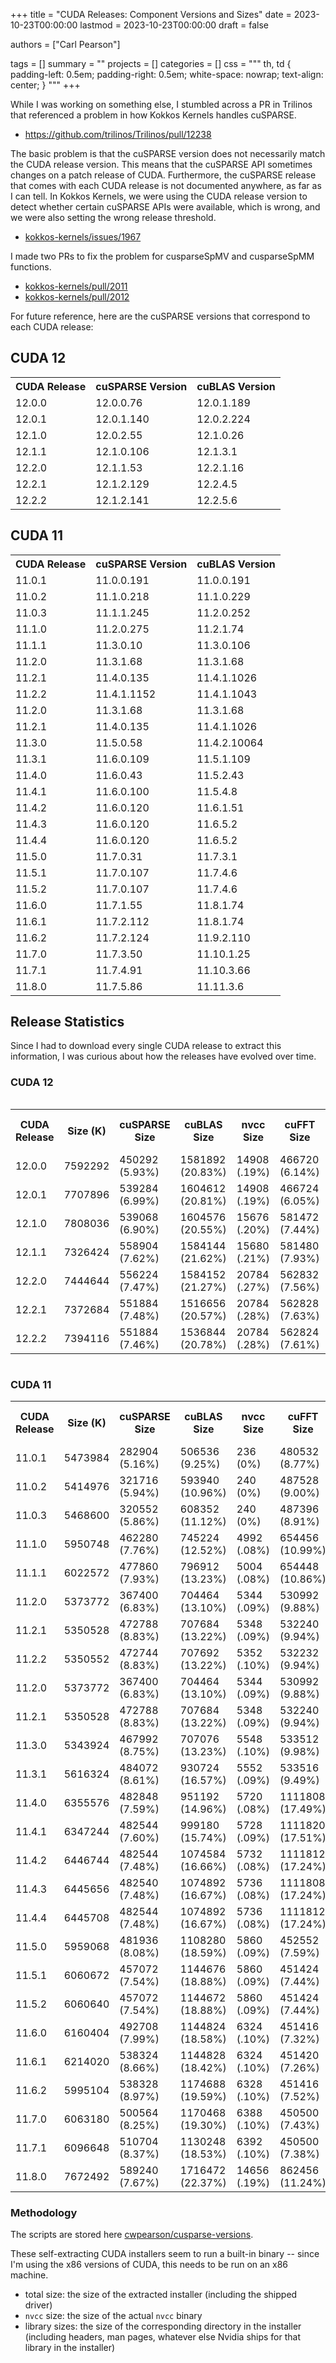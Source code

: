 +++
title = "CUDA Releases: Component Versions and Sizes"
date = 2023-10-23T00:00:00
lastmod = 2023-10-23T00:00:00
draft = false

authors = ["Carl Pearson"]

tags = []
summary = ""
projects = []
categories = []
css = """
th, td {
  padding-left: 0.5em;
  padding-right: 0.5em;
  white-space: nowrap;
  text-align: center;
}
"""
+++

While I was working on something else, I stumbled across a PR in Trilinos that referenced a problem in how Kokkos Kernels handles cuSPARSE.

* https://github.com/trilinos/Trilinos/pull/12238

The basic problem is that the cuSPARSE version does not necessarily match the CUDA release version.
This means that the cuSPARSE API sometimes changes on a patch release of CUDA.
Furthermore, the cuSPARSE release that comes with each CUDA release is not documented anywhere, as far as I can tell.
In Kokkos Kernels, we were using the CUDA release version to detect whether certain cuSPARSE APIs were available, which is wrong, and we were also setting the wrong release threshold.

* [kokkos-kernels/issues/1967](https://github.com/kokkos/kokkos-kernels/issues/1967)

I made two PRs to fix the problem for cusparseSpMV and cusparseSpMM functions.

* [kokkos-kernels/pull/2011](https://github.com/kokkos/kokkos-kernels/pull/2011)
* [kokkos-kernels/pull/2012](https://github.com/kokkos/kokkos-kernels/pull/2012)

For future reference, here are the cuSPARSE versions that correspond to each CUDA release:

## CUDA 12
<table>
<tr><th> CUDA Release </th><th> cuSPARSE Version </th><th> cuBLAS Version </th></tr>
<tr><td> 12.0.0 </td><td> 12.0.0.76 </td><td> 12.0.1.189 </td></tr>
<tr><td> 12.0.1 </td><td> 12.0.1.140 </td><td> 12.0.2.224 </td></tr>
<tr><td> 12.1.0 </td><td> 12.0.2.55 </td><td> 12.1.0.26 </td></tr>
<tr><td> 12.1.1 </td><td> 12.1.0.106 </td><td> 12.1.3.1 </td></tr>
<tr><td> 12.2.0 </td><td> 12.1.1.53 </td><td> 12.2.1.16 </td></tr>
<tr><td> 12.2.1 </td><td> 12.1.2.129 </td><td> 12.2.4.5 </td></tr>
<tr><td> 12.2.2 </td><td> 12.1.2.141 </td><td> 12.2.5.6 </td></tr>
</table>

## CUDA 11

<table>
<tr><th> CUDA Release </th><th> cuSPARSE Version </th><th> cuBLAS Version </th></tr>
<tr><td> 11.0.1 </td><td> 11.0.0.191 </td><td> 11.0.0.191 </td></tr>
<tr><td> 11.0.2 </td><td> 11.1.0.218 </td><td> 11.1.0.229 </td></tr>
<tr><td> 11.0.3 </td><td> 11.1.1.245 </td><td> 11.2.0.252 </td></tr>
<tr><td> 11.1.0 </td><td> 11.2.0.275 </td><td> 11.2.1.74 </td></tr>
<tr><td> 11.1.1 </td><td> 11.3.0.10 </td><td> 11.3.0.106 </td></tr>
<tr><td> 11.2.0 </td><td> 11.3.1.68 </td><td> 11.3.1.68 </td></tr>
<tr><td> 11.2.1 </td><td> 11.4.0.135 </td><td> 11.4.1.1026 </td></tr>
<tr><td> 11.2.2 </td><td> 11.4.1.1152 </td><td> 11.4.1.1043 </td></tr>
<tr><td> 11.2.0 </td><td> 11.3.1.68 </td><td> 11.3.1.68 </td></tr>
<tr><td> 11.2.1 </td><td> 11.4.0.135 </td><td> 11.4.1.1026 </td></tr>
<tr><td> 11.3.0 </td><td> 11.5.0.58 </td><td> 11.4.2.10064 </td></tr>
<tr><td> 11.3.1 </td><td> 11.6.0.109 </td><td> 11.5.1.109 </td></tr>
<tr><td> 11.4.0 </td><td> 11.6.0.43 </td><td> 11.5.2.43 </td></tr>
<tr><td> 11.4.1 </td><td> 11.6.0.100 </td><td> 11.5.4.8 </td></tr>
<tr><td> 11.4.2 </td><td> 11.6.0.120 </td><td> 11.6.1.51 </td></tr>
<tr><td> 11.4.3 </td><td> 11.6.0.120 </td><td> 11.6.5.2 </td></tr>
<tr><td> 11.4.4 </td><td> 11.6.0.120 </td><td> 11.6.5.2 </td></tr>
<tr><td> 11.5.0 </td><td> 11.7.0.31 </td><td> 11.7.3.1 </td></tr>
<tr><td> 11.5.1 </td><td> 11.7.0.107 </td><td> 11.7.4.6 </td></tr>
<tr><td> 11.5.2 </td><td> 11.7.0.107 </td><td> 11.7.4.6 </td></tr>
<tr><td> 11.6.0 </td><td> 11.7.1.55 </td><td> 11.8.1.74 </td></tr>
<tr><td> 11.6.1 </td><td> 11.7.2.112 </td><td> 11.8.1.74 </td></tr>
<tr><td> 11.6.2 </td><td> 11.7.2.124 </td><td> 11.9.2.110 </td></tr>
<tr><td> 11.7.0 </td><td> 11.7.3.50 </td><td> 11.10.1.25 </td></tr>
<tr><td> 11.7.1 </td><td> 11.7.4.91 </td><td> 11.10.3.66 </td></tr>
<tr><td> 11.8.0 </td><td> 11.7.5.86 </td><td> 11.11.3.6 </td></tr>
</table>

## Release Statistics

Since I had to download every single CUDA release to extract this information, I was curious about how the releases have evolved over time.

### CUDA 12

<div style="overflow-x: scroll;">
<table>
<tr><th> CUDA Release </th><th> Size (K) </th><th> cuSPARSE Size</th><th> cuBLAS Size</th><th> nvcc Size</th><th> cuFFT Size</th><th> cuRAND Size</th><th> cuSOLVER Size</th><th> npp Size</th><th> Nsight Compute</th><th> Nsight Systems</th><th> cuPTI Size</th><th> CUDA GDB Size</th><th> cudart Size</th><th> nvrtc Size </th></tr>
<tr><td> 12.0.0 </td><td> 7592292 </td><td> 450292 (5.93&#37) </td><td> 1581892 (20.83&#37) </td><td> 14908 (.19&#37) </td><td> 466720 (6.14&#37) </td><td> 191028 (2.51&#37) </td><td> 819448 (10.79&#37) </td><td> 485744 (6.39&#37) </td><td> 1407224 (18.53&#37) </td><td> 706692 (9.30&#37) </td><td> 107396 (1.41&#37) </td><td> 79376 (1.04&#37) </td><td> 6972 (.09&#37) </td><td> 140208 (1.84&#37) </td></tr>
<tr><td> 12.0.1 </td><td> 7707896 </td><td> 539284 (6.99&#37) </td><td> 1604612 (20.81&#37) </td><td> 14908 (.19&#37) </td><td> 466724 (6.05&#37) </td><td> 191052 (2.47&#37) </td><td> 819588 (10.63&#37) </td><td> 485944 (6.30&#37) </td><td> 1408376 (18.27&#37) </td><td> 706692 (9.16&#37) </td><td> 107428 (1.39&#37) </td><td> 79408 (1.03&#37) </td><td> 6972 (.09&#37) </td><td> 140252 (1.81&#37) </td></tr>
<tr><td> 12.1.0 </td><td> 7808036 </td><td> 539068 (6.90&#37) </td><td> 1604576 (20.55&#37) </td><td> 15676 (.20&#37) </td><td> 581472 (7.44&#37) </td><td> 191048 (2.44&#37) </td><td> 819520 (10.49&#37) </td><td> 485972 (6.22&#37) </td><td> 1430580 (18.32&#37) </td><td> 727972 (9.32&#37) </td><td> 110340 (1.41&#37) </td><td> 79384 (1.01&#37) </td><td> 7064 (.09&#37) </td><td> 141692 (1.81&#37) </td></tr>
<tr><td> 12.1.1 </td><td> 7326424 </td><td> 558904 (7.62&#37) </td><td> 1584144 (21.62&#37) </td><td> 15680 (.21&#37) </td><td> 581480 (7.93&#37) </td><td> 191048 (2.60&#37) </td><td> 336516 (4.59&#37) </td><td> 485976 (6.63&#37) </td><td> 1431064 (19.53&#37) </td><td> 727972 (9.93&#37) </td><td> 110348 (1.50&#37) </td><td> 79404 (1.08&#37) </td><td> 7064 (.09&#37) </td><td> 141700 (1.93&#37) </td></tr>
<tr><td> 12.2.0 </td><td> 7444644 </td><td> 556224 (7.47&#37) </td><td> 1584152 (21.27&#37) </td><td> 20784 (.27&#37) </td><td> 562832 (7.56&#37) </td><td> 191380 (2.57&#37) </td><td> 341376 (4.58&#37) </td><td> 482748 (6.48&#37) </td><td> 1502956 (20.18&#37) </td><td> 766116 (10.29&#37) </td><td> 110728 (1.48&#37) </td><td> 79376 (1.06&#37) </td><td> 7284 (.09&#37) </td><td> 135000 (1.81&#37) </td></tr>
<tr><td> 12.2.1 </td><td> 7372684 </td><td> 551884 (7.48&#37) </td><td> 1516656 (20.57&#37) </td><td> 20784 (.28&#37) </td><td> 562828 (7.63&#37) </td><td> 191380 (2.59&#37) </td><td> 342940 (4.65&#37) </td><td> 489096 (6.63&#37) </td><td> 1503044 (20.38&#37) </td><td> 766120 (10.39&#37) </td><td> 110968 (1.50&#37) </td><td> 79376 (1.07&#37) </td><td> 7456 (.10&#37) </td><td> 134136 (1.81&#37) </td></tr>
<tr><td> 12.2.2 </td><td> 7394116 </td><td> 551884 (7.46&#37) </td><td> 1536844 (20.78&#37) </td><td> 20784 (.28&#37) </td><td> 562824 (7.61&#37) </td><td> 191372 (2.58&#37) </td><td> 342780 (4.63&#37) </td><td> 489108 (6.61&#37) </td><td> 1503092 (20.32&#37) </td><td> 766144 (10.36&#37) </td><td> 111000 (1.50&#37) </td><td> 79356 (1.07&#37) </td><td> 7456 (.10&#37) </td><td> 134216 (1.81&#37) </td></tr>
</table>
</div>

### CUDA 11

<table>
<tr><th> CUDA Release </th><th> Size (K) </th><th> cuSPARSE Size</th><th> cuBLAS Size</th><th> nvcc Size</th><th> cuFFT Size</th><th> cuRAND Size</th><th> cuSOLVER Size</th><th> npp Size</th><th> Nsight Compute</th><th> Nsight Systems</th><th> cuPTI Size</th><th> CUDA GDB Size</th><th> cudart Size</th><th> nvrtc Size </th></tr>
<tr><td> 11.0.1 </td><td> 5473984 </td><td> 282904 (5.16&#37) </td><td> 506536 (9.25&#37) </td><td> 236 (0&#37) </td><td> 480532 (8.77&#37) </td><td> 140688 (2.57&#37) </td><td> 913816 (16.69&#37) </td><td> 296768 (5.42&#37) </td><td> 688368 (12.57&#37) </td><td> 876460 (16.01&#37) </td><td> 61680 (1.12&#37) </td><td> 52144 (.95&#37) </td><td> 19716 (.36&#37) </td><td> 27140 (.49&#37) </td></tr>
<tr><td> 11.0.2 </td><td> 5414976 </td><td> 321716 (5.94&#37) </td><td> 593940 (10.96&#37) </td><td> 240 (0&#37) </td><td> 487528 (9.00&#37) </td><td> 140688 (2.59&#37) </td><td> 982344 (18.14&#37) </td><td> 299232 (5.52&#37) </td><td> 689688 (12.73&#37) </td><td> 606528 (11.20&#37) </td><td> 62468 (1.15&#37) </td><td> 52380 (.96&#37) </td><td> 19744 (.36&#37) </td><td> 27148 (.50&#37) </td></tr>
<tr><td> 11.0.3 </td><td> 5468600 </td><td> 320552 (5.86&#37) </td><td> 608352 (11.12&#37) </td><td> 240 (0&#37) </td><td> 487396 (8.91&#37) </td><td> 140696 (2.57&#37) </td><td> 1021264 (18.67&#37) </td><td> 299124 (5.46&#37) </td><td> 689836 (12.61&#37) </td><td> 606520 (11.09&#37) </td><td> 62520 (1.14&#37) </td><td> 52368 (.95&#37) </td><td> 19744 (.36&#37) </td><td> 27148 (.49&#37) </td></tr>
<tr><td> 11.1.0 </td><td> 5950748 </td><td> 462280 (7.76&#37) </td><td> 745224 (12.52&#37) </td><td> 4992 (.08&#37) </td><td> 654456 (10.99&#37) </td><td> 148380 (2.49&#37) </td><td> 1273416 (21.39&#37) </td><td> 400244 (6.72&#37) </td><td> 645872 (10.85&#37) </td><td> 610260 (10.25&#37) </td><td> 65584 (1.10&#37) </td><td> 49072 (.82&#37) </td><td> 20276 (.34&#37) </td><td> 37388 (.62&#37) </td></tr>
<tr><td> 11.1.1 </td><td> 6022572 </td><td> 477860 (7.93&#37) </td><td> 796912 (13.23&#37) </td><td> 5004 (.08&#37) </td><td> 654448 (10.86&#37) </td><td> 148372 (2.46&#37) </td><td> 1276128 (21.18&#37) </td><td> 400200 (6.64&#37) </td><td> 646288 (10.73&#37) </td><td> 610244 (10.13&#37) </td><td> 65712 (1.09&#37) </td><td> 49108 (.81&#37) </td><td> 20276 (.33&#37) </td><td> 37400 (.62&#37) </td></tr>
<tr><td> 11.2.0 </td><td> 5373772 </td><td> 367400 (6.83&#37) </td><td> 704464 (13.10&#37) </td><td> 5344 (.09&#37) </td><td> 530992 (9.88&#37) </td><td> 148632 (2.76&#37) </td><td> 956780 (17.80&#37) </td><td> 339212 (6.31&#37) </td><td> 657048 (12.22&#37) </td><td> 603380 (11.22&#37) </td><td> 71228 (1.32&#37) </td><td> 49104 (.91&#37) </td><td> 20092 (.37&#37) </td><td> 86976 (1.61&#37) </td></tr>
<tr><td> 11.2.1 </td><td> 5350528 </td><td> 472788 (8.83&#37) </td><td> 707684 (13.22&#37) </td><td> 5348 (.09&#37) </td><td> 532240 (9.94&#37) </td><td> 164396 (3.07&#37) </td><td> 789948 (14.76&#37) </td><td> 351252 (6.56&#37) </td><td> 656588 (12.27&#37) </td><td> 603380 (11.27&#37) </td><td> 71380 (1.33&#37) </td><td> 49092 (.91&#37) </td><td> 20096 (.37&#37) </td><td> 86988 (1.62&#37) </td></tr>
<tr><td> 11.2.2 </td><td> 5350552 </td><td> 472744 (8.83&#37) </td><td> 707692 (13.22&#37) </td><td> 5352 (.10&#37) </td><td> 532232 (9.94&#37) </td><td> 164396 (3.07&#37) </td><td> 789924 (14.76&#37) </td><td> 351252 (6.56&#37) </td><td> 656604 (12.27&#37) </td><td> 603380 (11.27&#37) </td><td> 71412 (1.33&#37) </td><td> 49104 (.91&#37) </td><td> 20092 (.37&#37) </td><td> 86996 (1.62&#37) </td></tr>
<tr><td> 11.2.0 </td><td> 5373772 </td><td> 367400 (6.83&#37) </td><td> 704464 (13.10&#37) </td><td> 5344 (.09&#37) </td><td> 530992 (9.88&#37) </td><td> 148632 (2.76&#37) </td><td> 956780 (17.80&#37) </td><td> 339212 (6.31&#37) </td><td> 657048 (12.22&#37) </td><td> 603380 (11.22&#37) </td><td> 71228 (1.32&#37) </td><td> 49104 (.91&#37) </td><td> 20092 (.37&#37) </td><td> 86976 (1.61&#37) </td></tr>
<tr><td> 11.2.1 </td><td> 5350528 </td><td> 472788 (8.83&#37) </td><td> 707684 (13.22&#37) </td><td> 5348 (.09&#37) </td><td> 532240 (9.94&#37) </td><td> 164396 (3.07&#37) </td><td> 789948 (14.76&#37) </td><td> 351252 (6.56&#37) </td><td> 656588 (12.27&#37) </td><td> 603380 (11.27&#37) </td><td> 71380 (1.33&#37) </td><td> 49092 (.91&#37) </td><td> 20096 (.37&#37) </td><td> 86988 (1.62&#37) </td></tr>
<tr><td> 11.3.0 </td><td> 5343924 </td><td> 467992 (8.75&#37) </td><td> 707076 (13.23&#37) </td><td> 5548 (.10&#37) </td><td> 533512 (9.98&#37) </td><td> 164600 (3.08&#37) </td><td> 614128 (11.49&#37) </td><td> 361148 (6.75&#37) </td><td> 666900 (12.47&#37) </td><td> 663088 (12.40&#37) </td><td> 74220 (1.38&#37) </td><td> 49040 (.91&#37) </td><td> 6116 (.11&#37) </td><td> 88832 (1.66&#37) </td></tr>
<tr><td> 11.3.1 </td><td> 5616324 </td><td> 484072 (8.61&#37) </td><td> 930724 (16.57&#37) </td><td> 5552 (.09&#37) </td><td> 533516 (9.49&#37) </td><td> 164608 (2.93&#37) </td><td> 641976 (11.43&#37) </td><td> 361152 (6.43&#37) </td><td> 667192 (11.87&#37) </td><td> 663084 (11.80&#37) </td><td> 78440 (1.39&#37) </td><td> 49048 (.87&#37) </td><td> 6116 (.10&#37) </td><td> 88852 (1.58&#37) </td></tr>
<tr><td> 11.4.0 </td><td> 6355576 </td><td> 482848 (7.59&#37) </td><td> 951192 (14.96&#37) </td><td> 5720 (.08&#37) </td><td> 1111808 (17.49&#37) </td><td> 164744 (2.59&#37) </td><td> 663456 (10.43&#37) </td><td> 371800 (5.84&#37) </td><td> 700748 (11.02&#37) </td><td> 692204 (10.89&#37) </td><td> 83444 (1.31&#37) </td><td> 76672 (1.20&#37) </td><td> 6268 (.09&#37) </td><td> 89788 (1.41&#37) </td></tr>
<tr><td> 11.4.1 </td><td> 6347244 </td><td> 482544 (7.60&#37) </td><td> 999180 (15.74&#37) </td><td> 5728 (.09&#37) </td><td> 1111820 (17.51&#37) </td><td> 164748 (2.59&#37) </td><td> 669904 (10.55&#37) </td><td> 383696 (6.04&#37) </td><td> 700788 (11.04&#37) </td><td> 692200 (10.90&#37) </td><td> 83444 (1.31&#37) </td><td> 76716 (1.20&#37) </td><td> 6272 (.09&#37) </td><td> 50436 (.79&#37) </td></tr>
<tr><td> 11.4.2 </td><td> 6446744 </td><td> 482544 (7.48&#37) </td><td> 1074584 (16.66&#37) </td><td> 5732 (.08&#37) </td><td> 1111812 (17.24&#37) </td><td> 164744 (2.55&#37) </td><td> 669904 (10.39&#37) </td><td> 375700 (5.82&#37) </td><td> 701776 (10.88&#37) </td><td> 723104 (11.21&#37) </td><td> 83444 (1.29&#37) </td><td> 76680 (1.18&#37) </td><td> 6272 (.09&#37) </td><td> 50436 (.78&#37) </td></tr>
<tr><td> 11.4.3 </td><td> 6445656 </td><td> 482540 (7.48&#37) </td><td> 1074892 (16.67&#37) </td><td> 5736 (.08&#37) </td><td> 1111808 (17.24&#37) </td><td> 164744 (2.55&#37) </td><td> 669904 (10.39&#37) </td><td> 375700 (5.82&#37) </td><td> 701776 (10.88&#37) </td><td> 723100 (11.21&#37) </td><td> 83444 (1.29&#37) </td><td> 76676 (1.18&#37) </td><td> 6280 (.09&#37) </td><td> 50444 (.78&#37) </td></tr>
<tr><td> 11.4.4 </td><td> 6445708 </td><td> 482544 (7.48&#37) </td><td> 1074892 (16.67&#37) </td><td> 5736 (.08&#37) </td><td> 1111812 (17.24&#37) </td><td> 164748 (2.55&#37) </td><td> 669896 (10.39&#37) </td><td> 375700 (5.82&#37) </td><td> 701784 (10.88&#37) </td><td> 723108 (11.21&#37) </td><td> 83444 (1.29&#37) </td><td> 76676 (1.18&#37) </td><td> 6280 (.09&#37) </td><td> 50440 (.78&#37) </td></tr>
<tr><td> 11.5.0 </td><td> 5959068 </td><td> 481936 (8.08&#37) </td><td> 1108280 (18.59&#37) </td><td> 5860 (.09&#37) </td><td> 452552 (7.59&#37) </td><td> 144268 (2.42&#37) </td><td> 590112 (9.90&#37) </td><td> 394936 (6.62&#37) </td><td> 818388 (13.73&#37) </td><td> 740408 (12.42&#37) </td><td> 83248 (1.39&#37) </td><td> 76700 (1.28&#37) </td><td> 6420 (.10&#37) </td><td> 126300 (2.11&#37) </td></tr>
<tr><td> 11.5.1 </td><td> 6060672 </td><td> 457072 (7.54&#37) </td><td> 1144676 (18.88&#37) </td><td> 5860 (.09&#37) </td><td> 451424 (7.44&#37) </td><td> 173720 (2.86&#37) </td><td> 638772 (10.53&#37) </td><td> 394932 (6.51&#37) </td><td> 826820 (13.64&#37) </td><td> 740404 (12.21&#37) </td><td> 87660 (1.44&#37) </td><td> 76716 (1.26&#37) </td><td> 6420 (.10&#37) </td><td> 126348 (2.08&#37) </td></tr>
<tr><td> 11.5.2 </td><td> 6060640 </td><td> 457072 (7.54&#37) </td><td> 1144672 (18.88&#37) </td><td> 5860 (.09&#37) </td><td> 451424 (7.44&#37) </td><td> 173716 (2.86&#37) </td><td> 638768 (10.53&#37) </td><td> 394928 (6.51&#37) </td><td> 826816 (13.64&#37) </td><td> 740404 (12.21&#37) </td><td> 87660 (1.44&#37) </td><td> 76716 (1.26&#37) </td><td> 6420 (.10&#37) </td><td> 126348 (2.08&#37) </td></tr>
<tr><td> 11.6.0 </td><td> 6160404 </td><td> 492708 (7.99&#37) </td><td> 1144824 (18.58&#37) </td><td> 6324 (.10&#37) </td><td> 451416 (7.32&#37) </td><td> 173664 (2.81&#37) </td><td> 695876 (11.29&#37) </td><td> 398216 (6.46&#37) </td><td> 835516 (13.56&#37) </td><td> 593560 (9.63&#37) </td><td> 88844 (1.44&#37) </td><td> 76852 (1.24&#37) </td><td> 6488 (.10&#37) </td><td> 390672 (6.34&#37) </td></tr>
<tr><td> 11.6.1 </td><td> 6214020 </td><td> 538324 (8.66&#37) </td><td> 1144828 (18.42&#37) </td><td> 6324 (.10&#37) </td><td> 451420 (7.26&#37) </td><td> 173664 (2.79&#37) </td><td> 694916 (11.18&#37) </td><td> 406204 (6.53&#37) </td><td> 835964 (13.45&#37) </td><td> 593568 (9.55&#37) </td><td> 88860 (1.42&#37) </td><td> 76952 (1.23&#37) </td><td> 6488 (.10&#37) </td><td> 390676 (6.28&#37) </td></tr>
<tr><td> 11.6.2 </td><td> 5995104 </td><td> 538328 (8.97&#37) </td><td> 1174688 (19.59&#37) </td><td> 6328 (.10&#37) </td><td> 451416 (7.52&#37) </td><td> 173664 (2.89&#37) </td><td> 708628 (11.82&#37) </td><td> 406216 (6.77&#37) </td><td> 835976 (13.94&#37) </td><td> 593544 (9.90&#37) </td><td> 88860 (1.48&#37) </td><td> 76960 (1.28&#37) </td><td> 6488 (.10&#37) </td><td> 127100 (2.12&#37) </td></tr>
<tr><td> 11.7.0 </td><td> 6063180 </td><td> 500564 (8.25&#37) </td><td> 1170468 (19.30&#37) </td><td> 6388 (.10&#37) </td><td> 450500 (7.43&#37) </td><td> 173740 (2.86&#37) </td><td> 738160 (12.17&#37) </td><td> 405324 (6.68&#37) </td><td> 864656 (14.26&#37) </td><td> 611760 (10.08&#37) </td><td> 91980 (1.51&#37) </td><td> 77016 (1.27&#37) </td><td> 6544 (.10&#37) </td><td> 128084 (2.11&#37) </td></tr>
<tr><td> 11.7.1 </td><td> 6096648 </td><td> 510704 (8.37&#37) </td><td> 1130248 (18.53&#37) </td><td> 6392 (.10&#37) </td><td> 450500 (7.38&#37) </td><td> 173740 (2.84&#37) </td><td> 642528 (10.53&#37) </td><td> 438192 (7.18&#37) </td><td> 859920 (14.10&#37) </td><td> 611776 (10.03&#37) </td><td> 92008 (1.50&#37) </td><td> 77032 (1.26&#37) </td><td> 6544 (.10&#37) </td><td> 128088 (2.10&#37) </td></tr>
<tr><td> 11.8.0 </td><td> 7672492 </td><td> 589240 (7.67&#37) </td><td> 1716472 (22.37&#37) </td><td> 14656 (.19&#37) </td><td> 862456 (11.24&#37) </td><td> 200124 (2.60&#37) </td><td> 821540 (10.70&#37) </td><td> 503032 (6.55&#37) </td><td> 939560 (12.24&#37) </td><td> 700068 (9.12&#37) </td><td> 103548 (1.34&#37) </td><td> 77088 (1.00&#37) </td><td> 6880 (.08&#37) </td><td> 138016 (1.79&#37) </td></tr>
</table>

### Methodology

The scripts are stored here [cwpearson/cusparse-versions](https://github.com/cwpearson/cusparse-versions).

These self-extracting CUDA installers seem to run a built-in binary -- since I'm using the x86 versions of CUDA, this needs to be run on an x86 machine.

* total size: the size of the extracted installer (including the shipped driver)
* `nvcc` size: the size of the actual `nvcc` binary
* library sizes: the size of the corresponding directory in the installer (including headers, man pages, whatever else Nvidia ships for that library in the installer)

